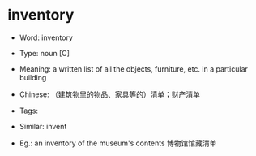 # inventory

- Word: inventory

- Type: noun [C]
- Meaning: a written list of all the objects, furniture, etc. in a particular building
- Chinese: （建筑物里的物品、家具等的）清单；财产清单
- Tags: 
- Similar: invent
- Eg.: an inventory of the museum's contents 博物馆馆藏清单

